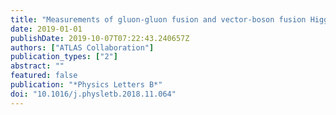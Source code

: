 ```yaml
---
title: "Measurements of gluon-gluon fusion and vector-boson fusion Higgs boson production cross-sections in the $H \{to} WW^*\to eν μν$ decay channel in pp collisions at $sqrts=$13TeV with the ATLAS detector"
date: 2019-01-01
publishDate: 2019-10-07T07:22:43.240657Z
authors: ["ATLAS Collaboration"]
publication_types: ["2"]
abstract: ""
featured: false
publication: "*Physics Letters B*"
doi: "10.1016/j.physletb.2018.11.064"
---
```


